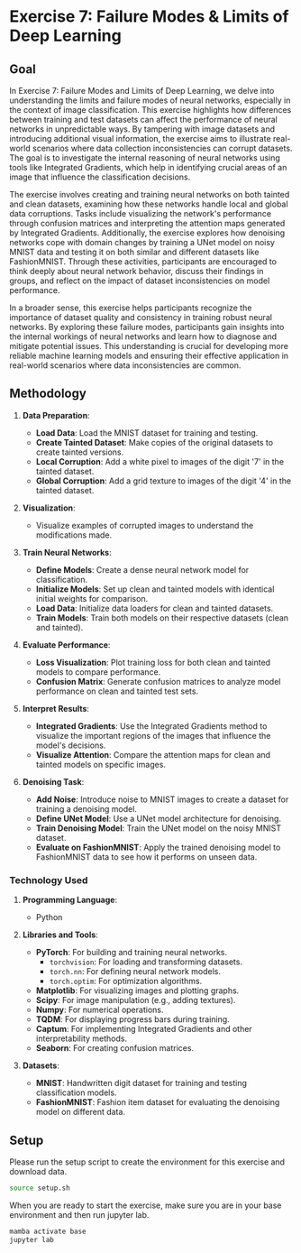 # Exercise 7: Failure Modes & Limits of Deep Learning

## Goal
In Exercise 7: Failure Modes and Limits of Deep Learning, we delve into understanding the limits and failure modes of neural networks, especially in the context of image classification. This exercise highlights how differences between training and test datasets can affect the performance of neural networks in unpredictable ways. By tampering with image datasets and introducing additional visual information, the exercise aims to illustrate real-world scenarios where data collection inconsistencies can corrupt datasets. The goal is to investigate the internal reasoning of neural networks using tools like Integrated Gradients, which help in identifying crucial areas of an image that influence the classification decisions.

The exercise involves creating and training neural networks on both tainted and clean datasets, examining how these networks handle local and global data corruptions. Tasks include visualizing the network's performance through confusion matrices and interpreting the attention maps generated by Integrated Gradients. Additionally, the exercise explores how denoising networks cope with domain changes by training a UNet model on noisy MNIST data and testing it on both similar and different datasets like FashionMNIST. Through these activities, participants are encouraged to think deeply about neural network behavior, discuss their findings in groups, and reflect on the impact of dataset inconsistencies on model performance.

In a broader sense, this exercise helps participants recognize the importance of dataset quality and consistency in training robust neural networks. By exploring these failure modes, participants gain insights into the internal workings of neural networks and learn how to diagnose and mitigate potential issues. This understanding is crucial for developing more reliable machine learning models and ensuring their effective application in real-world scenarios where data inconsistencies are common.


## Methodology
1. **Data Preparation**:
   - **Load Data**: Load the MNIST dataset for training and testing.
   - **Create Tainted Dataset**: Make copies of the original datasets to create tainted versions.
   - **Local Corruption**: Add a white pixel to images of the digit '7' in the tainted dataset.
   - **Global Corruption**: Add a grid texture to images of the digit '4' in the tainted dataset.

2. **Visualization**:
   - Visualize examples of corrupted images to understand the modifications made.

3. **Train Neural Networks**:
   - **Define Models**: Create a dense neural network model for classification.
   - **Initialize Models**: Set up clean and tainted models with identical initial weights for comparison.
   - **Load Data**: Initialize data loaders for clean and tainted datasets.
   - **Train Models**: Train both models on their respective datasets (clean and tainted).

4. **Evaluate Performance**:
   - **Loss Visualization**: Plot training loss for both clean and tainted models to compare performance.
   - **Confusion Matrix**: Generate confusion matrices to analyze model performance on clean and tainted test sets.

5. **Interpret Results**:
   - **Integrated Gradients**: Use the Integrated Gradients method to visualize the important regions of the images that influence the model's decisions.
   - **Visualize Attention**: Compare the attention maps for clean and tainted models on specific images.

6. **Denoising Task**:
   - **Add Noise**: Introduce noise to MNIST images to create a dataset for training a denoising model.
   - **Define UNet Model**: Use a UNet model architecture for denoising.
   - **Train Denoising Model**: Train the UNet model on the noisy MNIST dataset.
   - **Evaluate on FashionMNIST**: Apply the trained denoising model to FashionMNIST data to see how it performs on unseen data.

### Technology Used

1. **Programming Language**:
   - Python

2. **Libraries and Tools**:
   - **PyTorch**: For building and training neural networks.
     - `torchvision`: For loading and transforming datasets.
     - `torch.nn`: For defining neural network models.
     - `torch.optim`: For optimization algorithms.
   - **Matplotlib**: For visualizing images and plotting graphs.
   - **Scipy**: For image manipulation (e.g., adding textures).
   - **Numpy**: For numerical operations.
   - **TQDM**: For displaying progress bars during training.
   - **Captum**: For implementing Integrated Gradients and other interpretability methods.
   - **Seaborn**: For creating confusion matrices.

3. **Datasets**:
   - **MNIST**: Handwritten digit dataset for training and testing classification models.
   - **FashionMNIST**: Fashion item dataset for evaluating the denoising model on different data.

## Setup
Please run the setup script to create the environment for this exercise and download data.

```bash
source setup.sh
```

When you are ready to start the exercise, make sure you are in your base environment and then run jupyter lab.
```bash
mamba activate base
jupyter lab
```
